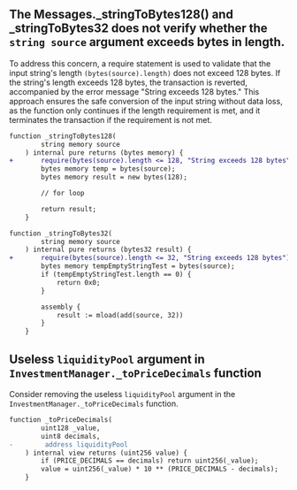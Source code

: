 ## The Messages._stringToBytes128() and _stringToBytes32 does not verify whether the `string source` argument exceeds bytes in length.

To address this concern, a require statement is used to validate that the input string's length `(bytes(source).length)` does not exceed 128 bytes. If the string's length exceeds 128 bytes, the transaction is reverted, accompanied by the error message "String exceeds 128 bytes." This approach ensures the safe conversion of the input string without data loss, as the function only continues if the length requirement is met, and it terminates the transaction if the requirement is not met.

```diff
function _stringToBytes128(
        string memory source
    ) internal pure returns (bytes memory) {
+       require(bytes(source).length <= 128, "String exceeds 128 bytes");
        bytes memory temp = bytes(source);
        bytes memory result = new bytes(128);

        // for loop

        return result;
    }

function _stringToBytes32(
        string memory source
    ) internal pure returns (bytes32 result) {
+       require(bytes(source).length <= 32, "String exceeds 128 bytes");
        bytes memory tempEmptyStringTest = bytes(source);
        if (tempEmptyStringTest.length == 0) {
            return 0x0;
        }

        assembly {
            result := mload(add(source, 32))
        }
    }
```

## Useless `liquidityPool` argument in `InvestmentManager._toPriceDecimals` function
Consider removing the useless `liquidityPool` argument in the `InvestmentManager._toPriceDecimals` function.
```diff
function _toPriceDecimals(
        uint128 _value,
        uint8 decimals,
-        address liquidityPool
    ) internal view returns (uint256 value) {
        if (PRICE_DECIMALS == decimals) return uint256(_value);
        value = uint256(_value) * 10 ** (PRICE_DECIMALS - decimals);
    }
```